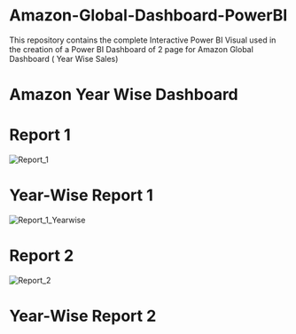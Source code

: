 # Amazon-Global-Dashboard-PowerBI
This repository contains the complete Interactive Power BI Visual used in the creation of a Power BI Dashboard of 2 page for Amazon Global Dashboard ( Year Wise Sales)

# Amazon Year Wise Dashboard
# Report 1
![Report_1](https://github.com/navanitkumar121/Amazon-Global-Dashboard-PowerBI/assets/86871749/0b894ad6-836a-4850-83c3-68ab26085664)
# Year-Wise Report 1
![Report_1_Yearwise](https://github.com/navanitkumar121/Amazon-Global-Dashboard-PowerBI/assets/86871749/d3fb8f9c-403b-4407-bacc-76b5775ca922)
# Report 2
![Report_2](https://github.com/navanitkumar121/Amazon-Global-Dashboard-PowerBI/assets/86871749/b866e459-db6e-41b5-90e0-245bdce56158)
# Year-Wise Report 2
